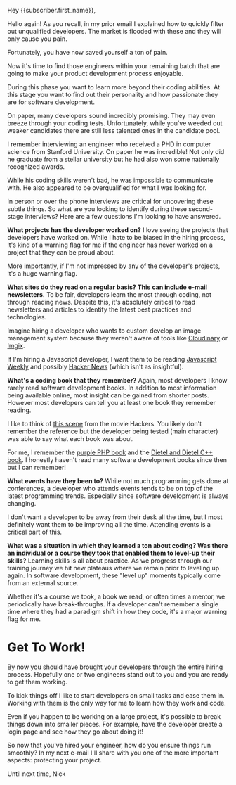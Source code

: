 Hey {{subscriber.first_name}},

Hello again! As you recall, in my prior email I explained how to quickly filter out unqualified developers. The market is flooded with these and they will only cause you pain.

Fortunately, you have now saved yourself a ton of pain.

Now it's time to find those engineers within your remaining batch that are going to make your product development process enjoyable.

During this phase you want to learn more beyond their coding abilities. At this stage you want to find out their personality and how passionate they are for software development.

On paper, many developers sound incredibly promising. They may even breeze through your coding tests. Unfortunately, while you've weeded out weaker candidates there are still less talented ones in the candidate pool.

I remember interviewing an engineer who received a PHD in computer science from Stanford University. On paper he was incredible! Not only did he graduate from a stellar university but he had also won some nationally recognized awards.

While his coding skills weren't bad, he was impossible to communicate with. He also appeared to be overqualified for what I was looking for.

In person or over the phone interviews are critical for uncovering these subtle things. So what are you looking to identify during these second-stage interviews? Here are a few questions I'm looking to have answered.

**What projects has the developer worked on?**
I love seeing the projects that developers have worked on. While I hate to be biased in the hiring process, it's kind of a warning flag for me if the engineer has never worked on a project that they can be proud about.

More importantly, if I'm not impressed by any of the developer's projects, it's a huge warning flag.

**What sites do they read on a regular basis? This can include e-mail newsletters.**
To be fair, developers learn the most through coding, not through reading news. Despite this, it's absolutely critical to read newsletters and articles to identify the latest best practices and technologies.

Imagine hiring a developer who wants to custom develop an image management system because they weren't aware of tools like [Cloudinary](https://www.cloudinary.com) or [Imgix](https://www.imgix.com/).

If I'm hiring a Javascript developer, I want them to be reading [Javascript Weekly](http://javascriptweekly.com/) and possibly [Hacker News](https://news.ycombinator.com) (which isn't as insightful).

**What's a coding book that they remember?**
Again, most developers I know rarely read software development books. In addition to most information being available online, most insight can be gained from shorter posts. However most developers can tell you at least one book they remember reading.

I like to think of [this scene](https://www.youtube.com/watch?v=4U9MI0u2VIE) from the movie Hackers. You likely don't remember the reference but the developer being tested (main character) was able to say what each book was about.

For me, I remember the [purple PHP book](https://www.amazon.com/PHP-MySQL-Development-Developers-Library/dp/0321833899/) and the [Dietel and Dietel C++ book](https://www.amazon.com/How-Program-4th-Harvey-Deitel/dp/0130384747/). I honestly haven't read many software development books since then but I can remember!

**What events have they been to?**
While not much programming gets done at conferences, a developer who attends events tends to be on top of the latest programming trends. Especially since software development is always changing.

I don't want a developer to be away from their desk all the time, but I most definitely want them to be improving all the time. Attending events is a critical part of this.

**What was a situation in which they learned a ton about coding? Was there an individual or a course they took that enabled them to level-up their skills?**
Learning skills is all about practice. As we progress through our training journey we hit new plateaus where we remain prior to leveling up again. In software development, these "level up" moments typically come from an external source.

Whether it's a course we took, a book we read, or often times a mentor, we periodically have break-throughs. If a developer can't remember a single time where they had a paradigm shift in how they code, it's a major warning flag for me.

# Get To Work!
By now you should have brought your developers through the entire hiring process. Hopefully one or two engineers stand out to you and you are ready to get them working.

To kick things off I like to start developers on small tasks and ease them in. Working with them is the only way for me to learn how they work and code.

Even if you happen to be working on a large project, it's possible to break things down into smaller pieces. For example, have the developer create a login page and see how they go about doing it!

So now that you've hired your engineer, how do you ensure things run smoothly? In my next e-mail I'll share with you one of the more important aspects: protecting your project.

Until next time,
Nick
